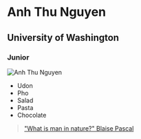 # Anh Thu Nguyen
## University of Washington 
### Junior 
![Anh Thu Nguyen](/Info201/lab1_exercise/anhthu.jpg)
* Udon
* Pho 
* Salad
* Pasta 
* Chocolate 
> ["What is man in nature?" Blaise Pascal](https://www.goodreads.com/quotes/394582-for-after-all-what-is-man-in-nature-a-middle)